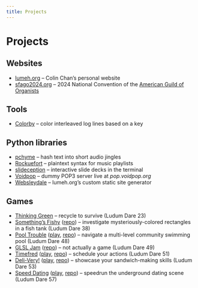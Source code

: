 ```yaml
---
title: Projects
---
```


<div class=compact-headings>
<h1 class=hidden>Projects</h1>

## Websites

* [lumeh.org](lumeh.org) – Colin Chan’s personal website
* [sfago2024.org](sfago2024.org) – 2024 National Convention of the <a href=https://www.agohq.org/ rel=external target=_blank>American Guild of Organists</a>

## Tools

* [Colorby](colorby) – color interleaved log lines based on a key

## Python libraries

* [pchyme](pchyme) – hash text into short audio jingles
* [Rockuefort](rockuefort) – plaintext syntax for music playlists
* [slideception](slideception) – interactive slide decks in the terminal
* [Voidpop](voidpop) – dummy POP3 server live at *pop.voidpop.org*
* [Websleydale](websleydale) – lumeh.org’s custom static site generator

## Games

* [Thinking Green](thinking-green) – recycle to survive (Ludum Dare 23)
* <a href=https://ldjam.com/events/ludum-dare/38/somethings-fishy rel=external target=_blank>Something’s Fishy</a>
  (<a href=https://github.com/kalgynirae/somethings-fishy rel=external target=_blank>repo</a>)
  – investigate mysteriously-colored rectangles in a fish tank (Ludum Dare 38)
* <a href=https://ldjam.com/events/ludum-dare/48/pool-trouble rel=external target=_blank>Pool Trouble</a>
  (<a href=https://www.lumeh.org/games/pool-trouble target=_blank>play</a>, <a href=https://github.com/kalgynirae/pool-trouble rel=external target=_blank>repo</a>)
  – navigate a multi-level community swimming pool (Ludum Dare 48)
* <a href=https://ldjam.com/events/ludum-dare/49/glsl-jam rel=external target=_blank>GLSL Jam</a>
  (<a href=https://github.com/kalgynirae/glsl-jam rel=external target=_blank>repo</a>)
  – not actually a game (Ludum Dare 49)
* <a href=https://ldjam.com/events/ludum-dare/51/timefred rel=external target=_blank>Timefred</a>
  (<a href=https://www.lumeh.org/games/timefred target=_blank>play</a>, <a href=https://github.com/kalgynirae/timeline rel=external target=_blank>repo</a>)
  – schedule your actions (Ludum Dare 51)
* <a href=https://ldjam.com/events/ludum-dare/53/deli-very rel=external target=_blank>Deli-Very!</a>
  (<a href=https://www.lumeh.org/games/deli-very target=_blank>play</a>, <a href=https://github.com/kalgynirae/ld53 rel=external target=_blank>repo</a>)
  – showcase your sandwich-making skills (Ludum Dare 53)
* <a href=https://ldjam.com/events/ludum-dare/57/speed-dating rel=external target=_blank>Speed Dating</a>
  (<a href=https://www.lumeh.org/games/speed-dating target=_blank>play</a>, <a href=https://github.com/kalgynirae/ld57 rel=external target=_blank>repo</a>)
  – speedrun the underground dating scene (Ludum Dare 57)

</div>
